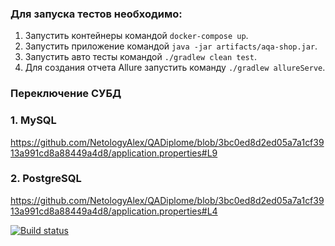 ### Для запуска тестов необходимо:

1. Запустить контейнеры командой `docker-compose up`.
2. Запустить приложение командой `java -jar artifacts/aqa-shop.jar`.
3. Запустить авто тесты командой `./gradlew clean test`.
4. Для создания отчета Allure запустить команду `./gradlew allureServe`.

### Переключение СУБД

### **1. MySQL**
https://github.com/NetologyAlex/QADiplome/blob/3bc0ed8d2ed05a7a1cf3913a991cd8a88449a4d8/application.properties#L9

### **2. PostgreSQL**
https://github.com/NetologyAlex/QADiplome/blob/3bc0ed8d2ed05a7a1cf3913a991cd8a88449a4d8/application.properties#L4




[![Build status](https://ci.appveyor.com/api/projects/status/ab4gv9dl6464gt48?svg=true)](https://ci.appveyor.com/project/NetologyAlex/qadiplome)
